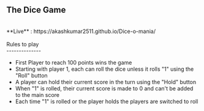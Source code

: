 ## The Dice Game
<br>
**Live** : https://akashkumar2511.github.io/Dice-o-mania/
<br><br>
Rules to play
<br>
--------------

* First Player to reach 100 points wins the game 
* Starting with player 1, each can roll the dice unless it rolls "1" using the "Roll" button 
* A player can hold their current score in the turn using the "Hold" button 
* When "1" is rolled, their current score is made to 0 and can't be added to the main score
* Each time "1" is rolled or the player holds the players are switched to roll
